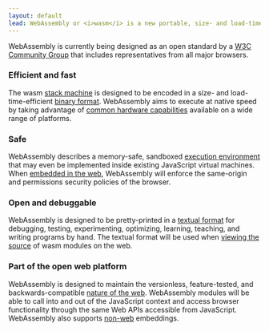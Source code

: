 ```yaml
---
layout: default
lead: WebAssembly or <i>wasm</i> is a new portable, size- and load-time-efficient format suitable for compilation to the web.
---
```

<div class="flash flash-warn">
  WebAssembly is currently being designed as an open standard by a <a href="https://www.w3.org/community/webassembly/">W3C Community Group</a> that includes representatives from all major browsers.
</div>
<div class="row">
  <div class="bubble col-xs-12 col-md-6">
    <h3>Efficient and fast</h3>
    <p>The wasm <a href="/docs/semantics/">stack machine</a> is designed to be encoded in a size- and load-time-efficient <a href="/docs/binary-encoding/">binary format</a>. WebAssembly aims to execute at native speed by taking advantage of <a href="/docs/portability/#assumptions-for-efficient-execution">common hardware capabilities</a> available on a wide range of platforms.</p>
  </div>
  <div class="bubble col-xs-12 col-md-6">
    <h3>Safe</h3>
    <p>WebAssembly describes a memory-safe, sandboxed <a href="/docs/semantics/#linear-memory">execution environment</a> that may even be implemented inside existing JavaScript virtual machines. When <a href="/docs/web/">embedded in the web</a>, WebAssembly will enforce the same-origin and permissions security policies of the browser.</p>
  </div>
</div>
<div class="row">
  <div class="bubble col-xs-12 col-md-6">
    <h3>Open and debuggable</h3>
    <p>WebAssembly is designed to be pretty-printed in a <a href="/docs/text-format/">textual format</a> for debugging, testing, experimenting, optimizing, learning, teaching, and writing programs by hand. The textual format will be used when <a href="/docs/faq/#will-webassembly-support-view-source-on-the-web">viewing the source</a> of wasm modules on the web.</p>
  </div>
  <div class="bubble col-xs-12 col-md-6">
    <h3>Part of the open web platform</h3>
    <p>WebAssembly is designed to maintain the versionless, feature-tested, and backwards-compatible <a href="/docs/web/">nature of the web</a>. WebAssembly modules will be able to call into and out of the JavaScript context and access browser functionality through the same Web APIs accessible from JavaScript. WebAssembly also supports <a href="/docs/non-web/">non-web</a> embeddings.</p>
  </div>
</div>